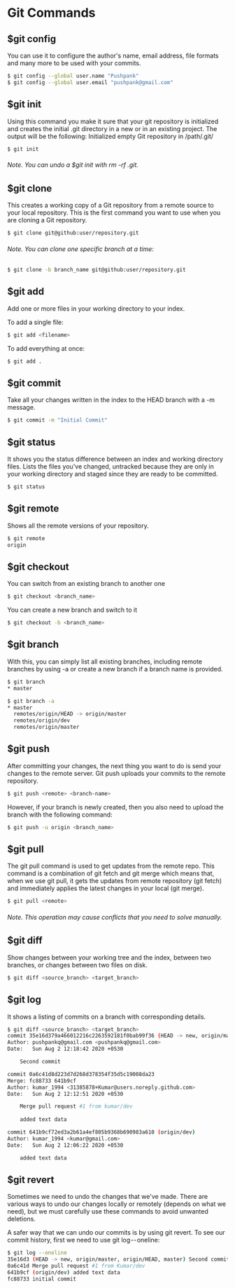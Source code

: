 # Git Commands

## $git config

You can use it to configure the author's name, email address, file formats and many more to be used with your commits.

```sh
$ git config --global user.name "Pushpank"
$ git config --global user.email "pushpank@gmail.com"
```

## $git init

Using this command you make it sure that your git repository is initialized and creates the initial .git directory in a new or in an existing project. The output will be the following:
Initialized empty Git repository in /path/.git/
```sh
$ git init
```

###### Note. You can undo a $git init with rm -rf .git.

## $git clone <path>

This creates a working copy of a Git repository from a remote source to your local repository. This is the first command you want to use when you are cloning a Git repository.

```sh
$ git clone git@github:user/repository.git
```

###### Note. You can clone one specific branch at a time:

```sh
$ git clone -b branch_name git@github:user/repository.git
```

## $git add

Add one or more files in your working directory to your index.

To add a single file:

```sh
$ git add <filename>
```

To add everything at once:

```sh
$ git add .
```

## $git commit

Take all your changes written in the index to the HEAD branch with a -m message.

```sh
$ git commit -m "Initial Commit"
```

## $git status

It shows you the status difference between an index and working directory files. Lists the files you've changed, untracked because they are only in your working directory and staged since they are ready to be committed.

```sh
$ git status
```
## $git remote

Shows all the remote versions of your repository.

```sh
$ git remote
origin
```

## $git checkout

You can switch from an existing branch to another one 

```sh
$ git checkout <branch_name>
```

You can create a new branch and switch to it

```sh
$ git checkout -b <branch_name>
```

## $git branch

With this, you can simply list all existing branches, including remote branches by using -a or create a new branch if a branch name is provided.

```sh
$ git branch
* master
```

```sh
$ git branch -a
* master
  remotes/origin/HEAD -> origin/master
  remotes/origin/dev
  remotes/origin/master
```

## $git push

After committing your changes, the next thing you want to do is send your changes to the remote server. Git push uploads your commits to the remote repository.

```sh
$ git push <remote> <branch-name>
```

However, if your branch is newly created, then you also need to upload the branch with the following command:

```sh
$ git push -u origin <branch_name>
```

## $git pull

The git pull command is used to get updates from the remote repo. This command is a combination of git fetch and git merge which means that, when we use git pull, it gets the updates from remote repository (git fetch) and immediately applies the latest changes in your local (git merge).

```sh
$ git pull <remote>
```
###### Note. This operation may cause conflicts that you need to solve manually.


## $git diff

Show changes between your working tree and the index, between two branches, or changes between two files on disk.

```sh
$ git diff <source_branch> <target_branch>
```

## $git log

It shows a listing of commits on a branch with corresponding details.

```sh
$ git diff <source_branch> <target_branch>
commit 35e16d379a466012216c2263592181f0bab99f36 (HEAD -> new, origin/master, origin/HEAD, master)
Author: pushpankq@gmail.com <pushpankq@gmail.com>
Date:   Sun Aug 2 12:18:42 2020 +0530

    Second commit

commit 0a6c41d8d223d7d268d378354f35d5c19008da23
Merge: fc88733 641b9cf
Author: kumar_1994 <31385878+Kumar@users.noreply.github.com>
Date:   Sun Aug 2 12:12:51 2020 +0530

    Merge pull request #1 from kumar/dev
    
    added text data

commit 641b9cf72ed3a2b61a4ef805b9368b690983a610 (origin/dev)
Author: kumar_1994 <kumar@gmail.com>
Date:   Sun Aug 2 12:06:22 2020 +0530

    added text data
```

## $git revert

Sometimes we need to undo the changes that we've made. There are various ways to undo our changes locally or remotely (depends on what we need), but we must carefully use these commands to avoid unwanted deletions.

A safer way that we can undo our commits is by using git revert. To see our commit history, first we need to use git log -- oneline:

```sh
$ git log --oneline 
35e16d3 (HEAD -> new, origin/master, origin/HEAD, master) Second commit
0a6c41d Merge pull request #1 from Kumar/dev
641b9cf (origin/dev) added text data
fc88733 initial commit
```
